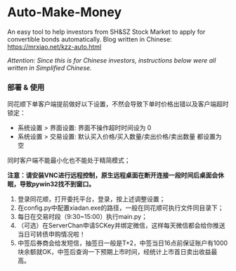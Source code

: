 # Auto-Make-Money
 An easy tool to help investors from SH&SZ Stock Market to apply for convertible bonds automatically.
Blog written in Chinese: https://mrxiao.net/kzz-auto.html


*Attention: Since this is for Chinese investors, instructions below were all written in Simplified Chinese.*



### 部署 & 使用

同花顺下单客户端提前做好以下设置，不然会导致下单时价格出错以及客户端超时锁定：

- 系统设置 > 界面设置: 界面不操作超时时间设为 0
- 系统设置 > 交易设置: 默认买入价格/买入数量/卖出价格/卖出数量 都设置为 空

同时客户端不能最小化也不能处于精简模式；

**注意：请安装VNC进行远程控制，原生远程桌面在断开连接一段时间后桌面会休眠，导致pywin32找不到窗口。**


1. 登录同花顺，打开委托平台，登录，按上述调整设置；
2. 在config.py中配置xiadan.exe的路径，一般在同花顺可执行文件同目录下；
3. 每日在交易时段（9:30~15:00）执行main.py；
4. （可选）在ServerChan申请SCKey并绑定微信，这样每天微信都会给你推送当日可转债申购情况啦！
5. 中签后券商会给发短信，抽签日一般是T+2，中签当日16点前保证账户有1000块余额就OK，中签后查询一下预期上市时间，经统计上市首日卖出收益最高。
